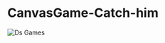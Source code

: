 # CanvasGame-Catch-him
![Ds Games](https://user-images.githubusercontent.com/46546858/118411074-de711280-b660-11eb-8645-34852414b326.PNG)

